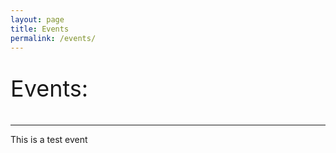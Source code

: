 ```yaml
---
layout: page
title: Events
permalink: /events/
---
```

<p style="font-size: 36px">Events:
<hr></p>


This is a test event